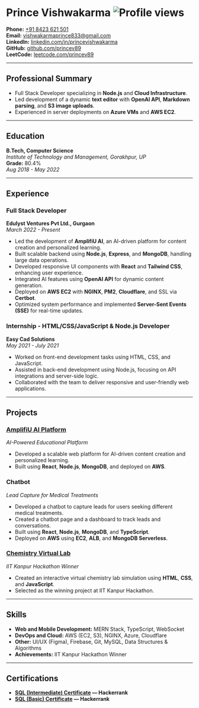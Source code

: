 # Prince Vishwakarma ![Profile views](https://visitor-badge.glitch.me/badge?page_id=PrinceVishwakarma.PrinceVishwakarma)

**Phone:** [+91 8423 621 501](tel:+918423621501)  
**Email:** [vishwakarmaprince833@gmail.com](mailto:vishwakarmaprince833@gmail.com)  
**LinkedIn:** [linkedin.com/in/princevishwakarma](https://linkedin.com/in/princevishwakarma)  
**GitHub:** [github.com/princev89](https://github.com/princev89)  
**LeetCode:** [leetcode.com/princev89](https://leetcode.com/princev89)  

---

## Professional Summary

- Full Stack Developer specializing in **Node.js** and **Cloud Infrastructure**.
- Led development of a dynamic **text editor** with **OpenAI API**, **Markdown parsing**, and **S3 image uploads**.
- Experienced in server deployments on **Azure VMs** and **AWS EC2**.


---

## Education

**B.Tech, Computer Science**  
*Institute of Technology and Management, Gorakhpur, UP*  
**Grade:** 80.4%  
*Aug 2018 - May 2022*

---

## Experience

### Full Stack Developer  
**Edulyst Ventures Pvt Ltd., Gurgaon**  
*March 2022 - Present*  

- Led the development of **AmplifiU AI**, an AI-driven platform for content creation and personalized learning.
- Built scalable backend using **Node.js**, **Express**, and **MongoDB**, handling large data operations.
- Developed responsive UI components with **React** and **Tailwind CSS**, enhancing user experience.
- Integrated AI features using **OpenAI API** for dynamic content generation.
- Deployed on **AWS EC2** with **NGINX**, **PM2**, **Cloudflare**, and SSL via **Certbot**.
- Optimized system performance and implemented **Server-Sent Events (SSE)** for real-time updates.

### Internship - HTML/CSS/JavaScript & Node.js Developer  
**Easy Cad Solutions**  
*May 2021 - July 2021*  

- Worked on front-end development tasks using HTML, CSS, and JavaScript.
- Assisted in back-end development using Node.js, focusing on API integrations and server-side logic.
- Collaborated with the team to deliver responsive and user-friendly web applications.

---

## Projects

### [AmplifiU AI Platform](http://amplifiu.com/)  
*AI-Powered Educational Platform*

- Developed a scalable web platform for AI-driven content creation and personalized learning.
- Built using **React**, **Node.js**, **MongoDB**, and deployed on **AWS**.

### Chatbot  
*Lead Capture for Medical Treatments*

- Developed a chatbot to capture leads for users seeking different medical treatments.
- Created a chatbot page and a dashboard to track leads and conversations.
- Built using **React**, **Node.js**, **MongoDB**, and **TypeScript**.
- Deployed on **AWS** using **EC2**, **ALB**, and **MongoDB Serverless**.

### [Chemistry Virtual Lab](http://ebootathon.com/labs/beta/chemistry/EngineeringChemistryLab/exp2/index.html)  
*IIT Kanpur Hackathon Winner*

- Created an interactive virtual chemistry lab simulation using **HTML**, **CSS**, and **JavaScript**.
- Selected as the winning project at IIT Kanpur Hackathon.

---

## Skills

- **Web and Mobile Development:** MERN Stack, TypeScript, WebSocket
- **DevOps and Cloud:** AWS (EC2, S3), NGINX, Azure, Cloudflare
- **Other:** UI/UX (Figma), Firebase, Git, MySQL, Data Structures & Algorithms
- **Achievements:** IIT Kanpur Hackathon Winner

---

## Certifications

- **[SQL (Intermediate) Certificate](https://www.hackerrank.com/certificates/iframe/328bf3f9137f) — Hackerrank**
- **[SQL (Basic) Certificate](https://www.hackerrank.com/certificates/15f313c27380) — Hackerrank**

